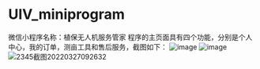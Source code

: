 # UIV_miniprogram
微信小程序名称：植保无人机服务管家
程序的主页面具有四个功能，分别是个人中心，我的订单，测亩工具和售后服务，截图如下：
![image](https://user-images.githubusercontent.com/102401171/160242452-1a2fa440-468c-41f8-90aa-ba711edbf187.png)
![image](https://user-images.githubusercontent.com/102401171/160242481-1672cfe2-30ad-4cdd-9be5-7c11ce9d15bf.png)
![2345截图20220327092632](https://user-images.githubusercontent.com/102401171/160262973-49d02f75-7fc0-4c5e-93cc-9418ce9353d0.png)

